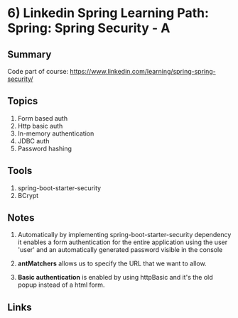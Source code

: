# 6) Linkedin Spring Learning Path: Spring: Spring Security - A
## Summary
Code part of course: https://www.linkedin.com/learning/spring-spring-security/


## Topics
1) Form based auth
2) Http basic auth
3) In-memory authentication
4) JDBC auth
5) Password hashing

## Tools
1) spring-boot-starter-security
2) BCrypt

## Notes
1) Automatically by implementing spring-boot-starter-security dependency 
it enables a form authentication for the entire application using the user 'user' 
and an automatically generated password visible in the console 

2) **antMatchers** allows us to specify the URL that we want to allow.
3) **Basic authentication** is enabled by using httpBasic and it's the old popup instead of a html form.
## Links